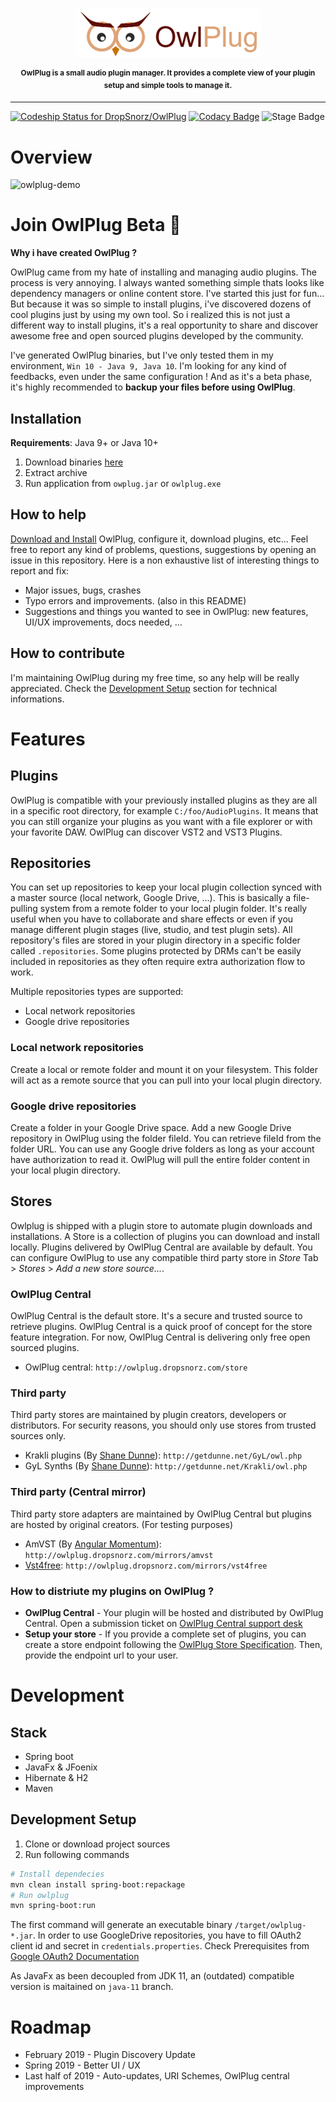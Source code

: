  
<p align="center">
<img src="doc/owlplug-logo.png">
</p>
<p align="center">
<sup>
<b>OwlPlug is a small audio plugin manager. It provides a complete view of your plugin setup and simple tools to manage it.</b>
</sup>
</p>

---

[ ![Codeship Status for DropSnorz/OwlPlug](https://app.codeship.com/projects/29447280-727d-0136-a8a6-3675cf281030/status?branch=master)](https://app.codeship.com/projects/299436)
[![Codacy Badge](https://api.codacy.com/project/badge/Grade/e6b8ee875daa4f74b5bf1cc8fee6df63)](https://www.codacy.com?utm_source=github.com&amp;utm_medium=referral&amp;utm_content=DropSnorz/OwlPlug&amp;utm_campaign=Badge_Grade_Dashboard)
![Stage Badge](https://img.shields.io/badge/stage-beta-blue.svg)


# Overview

![owlplug-demo](http://dropsnorz.com/projects/owlplug/owlplug.gif)

# Join OwlPlug Beta  :rocket:


**Why i have created OwlPlug ?** 

OwlPlug came from my hate of installing and managing audio plugins. The process is very annoying. I always wanted something simple thats looks like dependency managers or online content store. I've started this just for fun... But because it was so simple to install plugins, i've discovered dozens of cool plugins just by using my own tool. So i realized this is not just a different way to install plugins, it's a real opportunity to share and discover awesome free and open sourced plugins developed by the community. 

I've generated OwlPlug binaries, but I've only tested them in my environment, `Win 10 - Java 9, Java 10`. I'm looking for any kind of feedbacks, even under the same configuration ! And as it's a beta phase, it's highly recommended to **backup your files before using OwlPlug**.

## Installation

**Requirements**: Java 9+ or Java 10+

1. Download binaries [here](http://github.com/dropsnorz/owlplug/releases)
2. Extract archive
3. Run application from `owplug.jar` or `owlplug.exe`


## How to help

[Download and Install](https://github.com/DropSnorz/OwlPlug/releases) OwlPlug, configure it, download plugins, etc... Feel free to report any kind of problems, questions, suggestions by opening an issue in this repository. Here is a non exhaustive list of interesting things to report and fix:

* Major issues, bugs, crashes
* Typo errors and improvements. (also in this README)
* Suggestions and things you wanted to see in OwlPlug: new features, UI/UX improvements, docs needed, ...


## How to contribute

I'm maintaining OwlPlug during my free time, so any help will be really appreciated. Check the [Development Setup](#development-setup) section for technical informations.

# Features

## Plugins

OwlPlug is compatible with your previously installed plugins as they are all in a specific root directory, for example `C:/foo/AudioPlugins`. It means that you can still organize your plugins as you want with a file explorer or with your favorite DAW. 
OwlPlug can discover VST2 and VST3 Plugins. 


## Repositories

You can set up repositories to keep your local plugin collection synced with a master source (local network, Google Drive, ...). This is basically a file-pulling system from a remote folder to your local plugin folder. It's really useful when you have to collaborate and share effects or even if you manage different plugin stages (live, studio, and test plugin sets). All repository's files are stored in your plugin directory in a specific folder called `.repositories`. Some plugins protected by DRMs can't be easily included in repositories as they often require extra authorization flow to work. 

Multiple repositories types are supported:
* Local network repositories
* Google drive repositories

### Local network repositories

Create a local or remote folder and mount it on your filesystem. This folder will act as a remote source that you can pull into your local plugin directory.


### Google drive repositories

Create a folder in your Google Drive space. Add a new Google Drive repository in OwlPlug using the folder fileId. You can retrieve fileId from the folder URL. You can use any Google drive folders as long as your account have authorization to read it. OwlPlug will pull the entire folder content in your local plugin directory.


## Stores 

Owlplug is shipped with a plugin store to automate plugin downloads and installations. A Store is a collection of plugins you can download and install locally. Plugins delivered by OwlPlug Central are available by default. You can configure OwlPlug to use any compatible third party store in *Store* Tab > *Stores* > *Add a new store source...*.


### OwlPlug Central

OwlPlug Central is the default store. It's a secure and trusted source to retrieve plugins. OwlPlug Central is a quick proof of concept for the store feature integration. For now, OwlPlug Central is delivering only free open sourced plugins.

* OwlPlug central: `http://owlplug.dropsnorz.com/store `

### Third party

Third party stores are maintained by plugin creators, developers or distributors. For security reasons, you should only use stores from trusted sources only.

* Krakli plugins (By [Shane Dunne](http://getdunne.net/wiki/doku.php)): `http://getdunne.net/GyL/owl.php`
* GyL Synths (By [Shane Dunne](http://getdunne.net/wiki/doku.php)): `http://getdunne.net/Krakli/owl.php`


### Third party (Central mirror)

Third party store adapters are maintained by OwlPlug Central but plugins are hosted by original creators. (For testing purposes)

* AmVST (By [Angular Momentum](http://www.amvst.com/)): `http://owlplug.dropsnorz.com/mirrors/amvst`
* [Vst4free](http://vst4free.com): `http://owlplug.dropsnorz.com/mirrors/vst4free`

### How to distriute my plugins on OwlPlug ?

* **OwlPlug Central** - Your plugin will be hosted and distributed by OwlPlug Central. Open a submission ticket on [OwlPlug Central support desk](https://owlplug.freshdesk.com/support/home)
* **Setup your store** - If you provide a complete set of plugins, you can create a store endpoint following the [OwlPlug Store Specification](https://github.com/DropSnorz/OwlPlug/blob/master/doc/ThirdParty_Store_Specification.md). Then, provide the endpoint url to your user.

# Development

## Stack

* Spring boot
* JavaFx & JFoenix
* Hibernate & H2
* Maven


## Development Setup

1. Clone or download project sources
2. Run following commands
```sh
# Install dependecies
mvn clean install spring-boot:repackage
# Run owlplug
mvn spring-boot:run
```
The first command will generate an executable binary `/target/owlplug-*.jar`. In order to use GoogleDrive repositories, you have to fill OAuth2 client id and secret in `credentials.properties`. Check Prerequisites from [Google OAuth2 Documentation](https://developers.google.com/identity/protocols/OAuth2InstalledApp#prerequisites)

As JavaFx as been decoupled from JDK 11, an (outdated) compatible version is maitained on `java-11` branch.


# Roadmap

- February 2019 - Plugin Discovery Update
- Spring 2019 - Better UI / UX
- Last half of 2019 - Auto-updates, URI Schemes, OwlPlug central improvements

